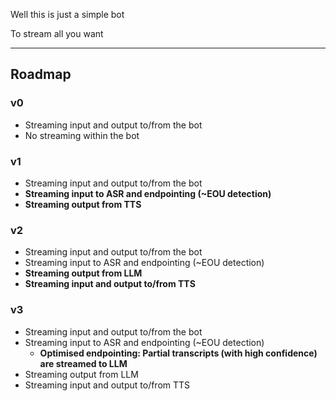 Well this is just a simple bot

To stream all you want

---
## Roadmap

### v0
- Streaming input and output to/from the bot
- No streaming within the bot

### v1
- Streaming input and output to/from the bot
- **Streaming input to ASR and endpointing (~EOU detection)**
- **Streaming output from TTS**

### v2
- Streaming input and output to/from the bot
- Streaming input to ASR and endpointing (~EOU detection)
- **Streaming output from LLM** 
- **Streaming input and output to/from TTS**

### v3
- Streaming input and output to/from the bot
- Streaming input to ASR and endpointing (~EOU detection)
  - **Optimised endpointing: Partial transcripts (with high confidence) are streamed to LLM**
- Streaming output from LLM 
- Streaming input and output to/from TTS